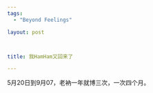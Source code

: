 ```yaml
--- 
tags: 
  - "Beyond Feelings"

layout: post



title: 我HamHam又回来了

---
```

<div id="msgcns!5F971C000415D85F!821" class="bvMsg"><div>5月20日到9月07，老衲一年就博三次，一次四个月。</div></div>
